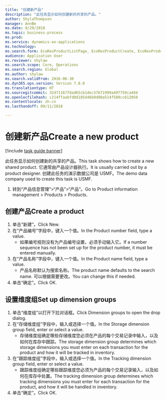```yaml
--- 
title: "创建新产品"
description: "此任务显示如何创建新的共享的产品。"
author: ShylaThompson
manager: AnnBe
ms.date: 8/29/2018
ms.topic: business-process
ms.prod: 
ms.service: dynamics-ax-applications
ms.technology: 
ms.search.form: EcoResProductListPage, EcoResProductCreate, EcoResProductDetails, EcoResProductInventoryDimensionGroups
audience: Application User
ms.reviewer: shylaw
ms.search.scope: Core, Operations
ms.search.region: Global
ms.author: shylaw
ms.search.validFrom: 2016-06-30
ms.dyn365.ops.version: Version 7.0.0
ms.translationtype: HT
ms.sourcegitcommit: 32d71167fdad65cb1dec37671999a497759ca484
ms.openlocfilehash: c214ffaabfd0d185d46b9d80a514f589cc612050
ms.contentlocale: zh-cn
ms.lasthandoff: 09/11/2018

---
```

# <a name="create-a-new-product"></a><span data-ttu-id="e81b3-103">创建新产品</span><span class="sxs-lookup"><span data-stu-id="e81b3-103">Create a new product</span></span>

[!include [task guide banner](../../includes/task-guide-banner.md)]

<span data-ttu-id="e81b3-104">此任务显示如何创建新的共享的产品。</span><span class="sxs-lookup"><span data-stu-id="e81b3-104">This task shows how to create a new shared product.</span></span> <span data-ttu-id="e81b3-105">它通常由产品设计器执行。</span><span class="sxs-lookup"><span data-stu-id="e81b3-105">It is usually carried out by a product designer.</span></span> <span data-ttu-id="e81b3-106">创建此任务的演示数据公司是 USMF。</span><span class="sxs-lookup"><span data-stu-id="e81b3-106">The demo data company used to create this task is USMF.</span></span>

1. <span data-ttu-id="e81b3-107">转到“产品信息管理”>“产品”>“产品”。</span><span class="sxs-lookup"><span data-stu-id="e81b3-107">Go to Product information management > Products > Products.</span></span>

## <a name="create-a-product"></a><span data-ttu-id="e81b3-108">创建产品</span><span class="sxs-lookup"><span data-stu-id="e81b3-108">Create a product</span></span>
1. <span data-ttu-id="e81b3-109">单击“新建”。</span><span class="sxs-lookup"><span data-stu-id="e81b3-109">Click New.</span></span>
2. <span data-ttu-id="e81b3-110">在“产品编号”字段中，键入一个值。</span><span class="sxs-lookup"><span data-stu-id="e81b3-110">In the Product number field, type a value.</span></span>
    * <span data-ttu-id="e81b3-111">如果编号规则没有为产品编号设置，必须手动输入它。</span><span class="sxs-lookup"><span data-stu-id="e81b3-111">If a number sequence has not been set up for the product number, it must be entered manually.</span></span>  
3. <span data-ttu-id="e81b3-112">在“产品名称”字段中，键入一个值。</span><span class="sxs-lookup"><span data-stu-id="e81b3-112">In the Product name field, type a value.</span></span>
    * <span data-ttu-id="e81b3-113">产品名称默认为搜索名称。</span><span class="sxs-lookup"><span data-stu-id="e81b3-113">The product name defaults to the search name.</span></span> <span data-ttu-id="e81b3-114">可以根据需要更改。</span><span class="sxs-lookup"><span data-stu-id="e81b3-114">You can change this if needed.</span></span>  
4. <span data-ttu-id="e81b3-115">单击“确定”。</span><span class="sxs-lookup"><span data-stu-id="e81b3-115">Click OK.</span></span>

## <a name="set-up-dimension-groups"></a><span data-ttu-id="e81b3-116">设置维度组</span><span class="sxs-lookup"><span data-stu-id="e81b3-116">Set up dimension groups</span></span>
1. <span data-ttu-id="e81b3-117">单击“维度组”以打开下拉对话框。</span><span class="sxs-lookup"><span data-stu-id="e81b3-117">Click Dimension groups to open the drop dialog.</span></span>
2. <span data-ttu-id="e81b3-118">在“存储维度组”字段中，输入或选择一个值。</span><span class="sxs-lookup"><span data-stu-id="e81b3-118">In the Storage dimension group field, enter or select a value.</span></span>
    * <span data-ttu-id="e81b3-119">存储维度组确定哪些存储维度您必须在产品的每个交易记录中输入，以及如何在库存中跟踪。</span><span class="sxs-lookup"><span data-stu-id="e81b3-119">The storage dimension group determines which storage dimensions you must enter on each transaction for the product and how it will be tracked in inventory.</span></span>  
3. <span data-ttu-id="e81b3-120">在“跟踪维度组”字段中，输入或选择一个值。</span><span class="sxs-lookup"><span data-stu-id="e81b3-120">In the Tracking dimension group field, enter or select a value.</span></span>
    * <span data-ttu-id="e81b3-121">跟踪维度组确定哪些跟踪维度您必须为产品的每个交易记录输入，以及如何在库存中处置。</span><span class="sxs-lookup"><span data-stu-id="e81b3-121">The tracking dimension group determines which tracking dimensions you must enter for each transaction for the product, and how it will be handled in inventory.</span></span>  
4. <span data-ttu-id="e81b3-122">单击“确定”。</span><span class="sxs-lookup"><span data-stu-id="e81b3-122">Click OK.</span></span>


